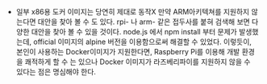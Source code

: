 - 일부 x86용 도커 이미지는 당연히 제대로 동작X
만약 ARM아키텍쳐를 지원하지 않는다면 대안을 찾아 볼 수 도 있다. 
rpi- 나 arm- 같은 접두사를 붙혀 검색해 보면 다양한 대안을 찾아 볼 수 있을 것이다. 
node.js 에서 npm install 부터 문제가 발생했는데, official 이미지의 alpine 버전을 이용함으로써 해결할 수 있었다.
이렇듯이, 본인이 사용하는 Docker이미지가 지원한다면, Raspberry Pi를 이용해 개발 환경을 쾌적하게 할 수 는 있으나 Docker 이미지가 라즈베리파이를 지원하지 않을 수 있다는 점은 명심해야 한다.

